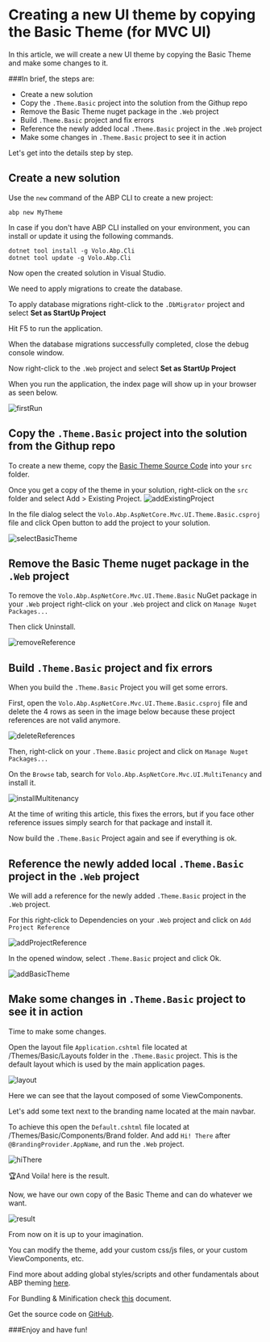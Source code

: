 # Creating a new UI theme by copying the Basic Theme (for MVC UI)

In this article, we will create a new UI theme by copying the Basic Theme and make some changes to it.

###In brief, the steps are: 
 * Create a new solution
 * Copy the `.Theme.Basic` project into the solution from the Githup repo
 * Remove the Basic Theme nuget package in the `.Web` project
 * Build `.Theme.Basic` project and fix errors
 * Reference the newly added local `.Theme.Basic` project in the `.Web` project
 * Make some changes in `.Theme.Basic` project to see it in action 

Let's get into the details step by step.

##  Create a new solution

Use the `new` command of the ABP CLI to create a new project:

````shell
abp new MyTheme
````
In case if you don't have ABP CLI installed on your environment, you can install or update it using the following commands.
````shell
dotnet tool install -g Volo.Abp.Cli
dotnet tool update -g Volo.Abp.Cli
````

Now open the created solution in Visual Studio.

We need to apply migrations to create the database. 

To apply database migrations right-click to the `.DbMigrator` project and select **Set as StartUp Project**

Hit F5 to run the application.

When the database migrations successfully completed, close the debug console window.

Now right-click to the `.Web` project and select **Set as StartUp Project**

When you run the application, the index page will show up in your browser as seen below.

 ![firstRun](images/firstRun.png)
 ##  Copy the `.Theme.Basic` project into the solution from the Githup repo
 To create a new theme, copy the [Basic Theme Source Code](https://github.com/abpframework/abp/tree/dev/framework/src/Volo.Abp.AspNetCore.Mvc.UI.Theme.Basic) into your `src` folder. 
  
  Once you get a copy of the theme in your solution, right-click on the `src` folder and select Add > Existing Project.
  ![addExistingProject](images/addExistingProject.png)
  
  In the file dialog select the `Volo.Abp.AspNetCore.Mvc.UI.Theme.Basic.csproj` file and click Open button to add the project to your solution.
  
  ![selectBasicTheme](images/selectBasicTheme.png)
  ##  Remove the Basic Theme nuget package in the `.Web` project
To remove the `Volo.Abp.AspNetCore.Mvc.UI.Theme.Basic` NuGet package in your `.Web` project right-click on your `.Web` project and click on `Manage Nuget Packages...`

Then click Uninstall.

  ![removeReference](images/removeReference.png)

  ##  Build `.Theme.Basic` project and fix errors

When you build the `.Theme.Basic` Project you will get some errors.

First, open the `Volo.Abp.AspNetCore.Mvc.UI.Theme.Basic.csproj` file and delete the 4 rows as seen in the image below
 because these project references are not valid anymore.
 
  ![deleteReferences](images/deleteReferences.png)

Then, right-click on your `.Theme.Basic` project and click on `Manage Nuget Packages...`

  On the `Browse` tab, search for `Volo.Abp.AspNetCore.Mvc.UI.MultiTenancy` and install it.
  
  ![installMultitenancy](images/installMultitenancy.png)
  
At the time of writing this article, this fixes the errors, but if you face other reference issues simply search for that package and install it.

Now build the `.Theme.Basic` Project again and see if everything is ok.

##  Reference the newly added local `.Theme.Basic` project in the `.Web` project

We will add a reference for the newly added `.Theme.Basic` project in the `.Web` project.

For this right-click to Dependencies on your `.Web` project and click on `Add Project Reference`

  ![addProjectReference](images/addProjectReference.png)
  
  In the opened window, select `.Theme.Basic` project and click Ok.
  
  ![addBasicTheme](images/addBasicTheme.png)
  
 ## Make some changes in `.Theme.Basic` project to see it in action 
  
 Time to make some changes.
 
 Open the layout file `Application.cshtml` file located at /Themes/Basic/Layouts folder in the `.Theme.Basic` project.
 This is the default layout which is used by the main application pages.
  
  ![layout](images/layout.png)
  
  Here we can see that the layout composed of some ViewComponents. 
  
  Let's add some text next to the branding name located at the main navbar.
  
To achieve this open the `Default.cshtml` file located at /Themes/Basic/Components/Brand folder. 
And add `Hi! There` after `@BrandingProvider.AppName`, and run the `.Web` project.
  
  ![hiThere](images/hiThere.png)
  
  🏆And Voila! here is the result.
  
  Now, we have our own copy of the Basic Theme and can do whatever we want.
  
  ![result](images/result.png)
  
  From now on it is up to your imagination.
  
  You can modify the theme, add your custom css/js files, or your custom ViewComponents, etc. 

Find more about adding global styles/scripts and other fundamentals about ABP theming [here](https://docs.abp.io/en/abp/latest/UI/AspNetCore/Theming).

For Bundling & Minification check [this](https://docs.abp.io/en/abp/latest/UI/AspNetCore/Bundling-Minification) document.

Get the source code on [GitHub](https://docs.abp.io/en/abp/latest/UI/AspNetCore/Bundling-Minification). 

###Enjoy and have fun!